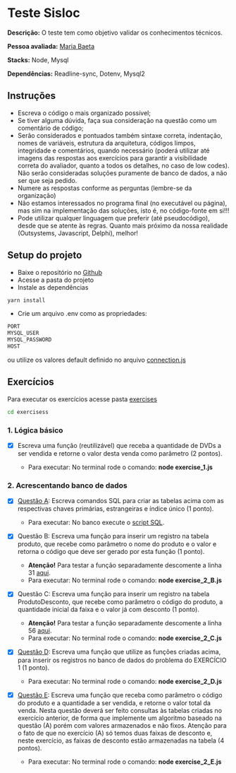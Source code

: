 # Teste Sisloc

**Descrição:** O teste tem como objetivo validar os conhecimentos técnicos.

**Pessoa avaliada:** [Maria Baeta](https://github.com/mariabaeta27)

**Stacks:** Node, Mysql

**Dependências:**  Readline-sync, Dotenv, Mysql2

## Instruções

- Escreva o código o mais organizado possível;
- Se tiver alguma dúvida, faça sua consideração na questão como um comentário de
código;
- Serão considerados e pontuados também sintaxe correta, indentação, nomes de
variáveis, estrutura da arquitetura, códigos limpos, integridade e comentários,
quando necessário (poderá utilizar até imagens das respostas aos exercícios para
garantir a visibilidade correta do avaliador, quanto a todos os detalhes, no caso de low
codes). Não serão consideradas soluções puramente de banco de dados, a não ser que
seja pedido.
- Numere as respostas conforme as perguntas (lembre-se da organização)
- Não estamos interessados no programa final (no executável ou página), mas sim na
implementação das soluções, isto é, no código-fonte em si!!!
- Pode utilizar qualquer linguagem que preferir (até pseudocódigo), desde que se atente
às regras. Quanto mais próximo da nossa realidade (Outsystems, Javascript, Delphi),
melhor!

## Setup do projeto

- Baixe o repositório no [Github](https://github.com/mariabaeta27/sisloc)
- Acesse a pasta do projeto
- Instale as dependências

```bash
yarn install
```

- Crie um arquivo .env como as propriedades:

```bash
PORT
MYSQL_USER
MYSQL_PASSWORD
HOST
```

ou utilize os valores default definido no arquivo [connection.js](./connection.js)

## Exercícios

Para executar os exercícios acesse pasta [exercises](./exercises/)

```bash
cd exercisess
```

### 1. Lógica básico

- [x] Escreva uma função (reutilizável) que receba a quantidade de DVDs a ser vendida e retorne o valor desta venda como parâmetro (2 pontos).

  - Para executar: No terminal rode o comando: **node exercise_1.js**

### 2. Acrescentando banco de dados

- [x] [Questão A](./exercises/exercise_2_A.sql): Escreva comandos SQL para criar as tabelas acima com as respectivas chaves primárias, estrangeiras e índice único (1 ponto).

  - Para executar: No banco execute o [script SQL](./exercises/exercise_2_A.sql).

- [x] Questão B: Escreva uma função para inserir um registro na tabela produto, que recebe como parâmetro o nome do produto e o valor e retorna o código que deve ser gerado por esta função (1 ponto).

  - **Atenção!** Para testar a função separadamente descomente a linha 31 [aqui](./exercises/exercise_2_B.js).
  - Para executar: No terminal rode o comando: **node exercise_2_B.js**

- [x] Questão C: Escreva uma função para inserir um registro na tabela ProdutoDesconto, que recebe como parâmetro o código do produto, a quantidade inicial da faixa e o valor já com desconto (1 ponto).

  - **Atenção!** Para testar a função separadamente descomente a linha 56 [aqui](./exercises/exercise_2_C.js).
  - Para executar: No terminal rode o comando: **node exercise_2_C.js**

- [x] [Questão D](./exercises//exercise_2_D.js): Escreva uma função que utilize as funções criadas acima, para inserir os registros no banco de dados do problema do EXERCÍCIO 1 (1 ponto).

  - Para executar: No terminal rode o comando: **node exercise_2_D.js**

- [x] [Questão E](./exercises/exercise_2_E.js): Escreva uma função que receba como parâmetro o código do produto e a quantidade a ser vendida, e retorne o valor total da venda. Nesta questão deverá ser feito consultas às tabelas criadas no exercício anterior, de forma que implemente um algoritmo baseado na questão (A) porém com valores armazenados e não fixos. Atenção para o fato de que no exercício (A) só temos duas faixas de desconto e, neste exercício, as faixas de desconto estão armazenadas na tabela (4 pontos).

  - Para executar: No terminal rode o comando: **node exercise_2_E.js**
